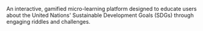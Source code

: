 An interactive, gamified micro-learning platform designed to educate users about the United Nations' Sustainable Development Goals (SDGs) through engaging riddles and challenges. 
